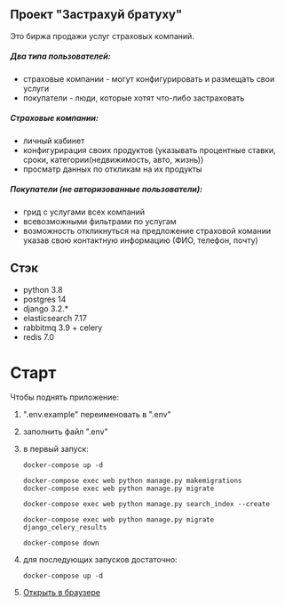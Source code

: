 
## Проект "Застрахуй братуху"

Это биржа продажи услуг страховых компаний.

##### Два типа пользователей:
* страховые компании - могут конфигурировать и размещать свои услуги
* покупатели - люди, которые хотят что-либо застраховать

##### Страховые компании:
* личный кабинет 
* конфигурирация своих продуктов (указывать процентные ставки, 
сроки, категории(недвижимость, авто, жизнь))
* просматр данных по откликам на их продукты

##### Покупатели (не авторизованные пользователи):
* грид с услугами всех компаний
* всевозможными фильтрами по услугам
* возможность откликнуться на предложение страховой комании 
указав свою контактную информацию (ФИО, телефон, почту)

## Стэк
- python 3.8
- postgres 14
- django 3.2.*
- elasticsearch 7.17
- rabbitmq 3.9 + celery
- redis 7.0

# Старт
Чтобы поднять приложение:

1. ".env.example" переименовать в ".env"
2. заполнить файл ".env"
3. в первый запуск:

    ````
    docker-compose up -d
    
    docker-compose exec web python manage.py makemigrations
    docker-compose exec web python manage.py migrate
    
    docker-compose exec web python manage.py search_index --create
    
    docker-compose exec web python manage.py migrate django_celery_results
    
    docker-compose down
    ````

4. для последующих запусков достаточно: 

   `docker-compose up -d`


5. <a href="http://localhost:8000/">Открыть в браузере</a> 